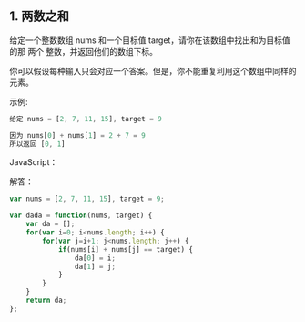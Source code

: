 ## 1. 两数之和

给定一个整数数组 nums 和一个目标值 target，请你在该数组中找出和为目标值的那 两个 整数，并返回他们的数组下标。

你可以假设每种输入只会对应一个答案。但是，你不能重复利用这个数组中同样的元素。

示例:
```js
给定 nums = [2, 7, 11, 15], target = 9

因为 nums[0] + nums[1] = 2 + 7 = 9
所以返回 [0, 1]
```

JavaScript：

解答：

```js
var nums = [2, 7, 11, 15], target = 9;

var dada = function(nums, target) {
	var da = [];
	for(var i=0; i<nums.length; i++) {
		for(var j=i+1; j<nums.length; j++) {
			if(nums[i] + nums[j] == target) {
				da[0] = i;
				da[1] = j;
			}
		}
	}
	return da;
};
```